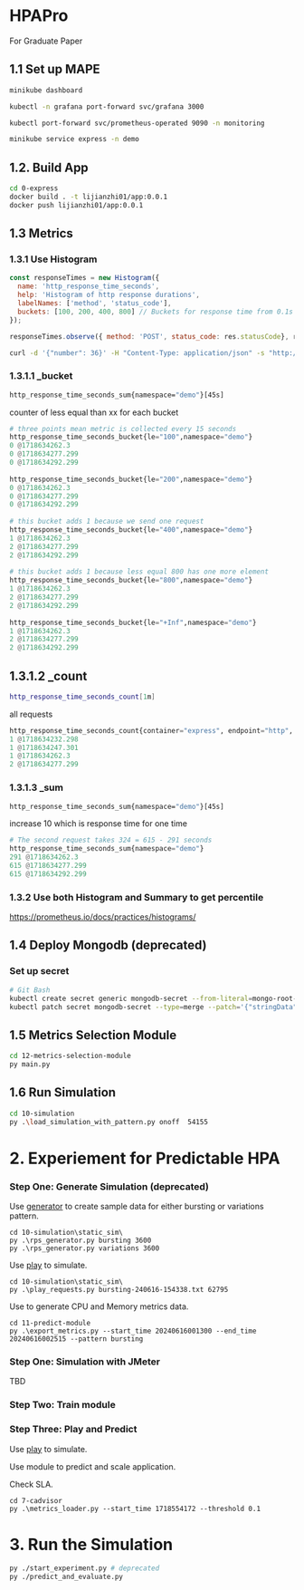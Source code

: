 # HPAPro
For Graduate Paper


## 1.1 Set up MAPE
```bash
minikube dashboard 

kubectl -n grafana port-forward svc/grafana 3000

kubectl port-forward svc/prometheus-operated 9090 -n monitoring

minikube service express -n demo
```


## 1.2. Build App
```bash
cd 0-express
docker build . -t lijianzhi01/app:0.0.1
docker push lijianzhi01/app:0.0.1
```

## 1.3 Metrics
### 1.3.1 Use Histogram
```js
const responseTimes = new Histogram({  
  name: 'http_response_time_seconds',  
  help: 'Histogram of http response durations',  
  labelNames: ['method', 'status_code'],  
  buckets: [100, 200, 400, 800] // Buckets for response time from 0.1s to 5s  
});

responseTimes.observe({ method: 'POST', status_code: res.statusCode}, responseTime); // Record to histogram, convert ms to seconds  

```
```bash
curl -d '{"number": 36}' -H "Content-Type: application/json" -s "http://127.0.0.1:62795/fibonacci"
```
### 1.3.1.1 _bucket
```bash
http_response_time_seconds_sum{namespace="demo"}[45s]
```
counter of less equal than xx for each bucket
```python
# three points mean metric is collected every 15 seconds
http_response_time_seconds_bucket{le="100",namespace="demo"}
0 @1718634262.3
0 @1718634277.299
0 @1718634292.299
 
http_response_time_seconds_bucket{le="200",namespace="demo"}
0 @1718634262.3
0 @1718634277.299
0 @1718634292.299
 
# this bucket adds 1 because we send one request
http_response_time_seconds_bucket{le="400",namespace="demo"}
1 @1718634262.3
2 @1718634277.299
2 @1718634292.299
 
# this bucket adds 1 because less equal 800 has one more element
http_response_time_seconds_bucket{le="800",namespace="demo"}
1 @1718634262.3
2 @1718634277.299
2 @1718634292.299
 
http_response_time_seconds_bucket{le="+Inf",namespace="demo"}
1 @1718634262.3
2 @1718634277.299
2 @1718634292.299
```

## 1.3.1.2 _count
```bash
http_response_time_seconds_count[1m]
```
all requests
```python
http_response_time_seconds_count{container="express", endpoint="http", instance="10.244.0.255:8081", job="express", method="POST", namespace="demo", pod="express-5d64bd45cc-gj98b", service="express", status_code="200"}
1 @1718634232.298
1 @1718634247.301
1 @1718634262.3
2 @1718634277.299
```

### 1.3.1.3 _sum
```bash
http_response_time_seconds_sum{namespace="demo"}[45s]  
```
increase 10 which is response time for one time
```python
# The second request takes 324 = 615 - 291 seconds
http_response_time_seconds_sum{namespace="demo"}
291 @1718634262.3
615 @1718634277.299
615 @1718634292.299
```

### 1.3.2 Use both Histogram and Summary to get percentile

https://prometheus.io/docs/practices/histograms/

## 1.4 Deploy Mongodb (deprecated)
### Set up secret
```bash
# Git Bash
kubectl create secret generic mongodb-secret --from-literal=mongo-root-username='jianzhili' -n demo
kubectl patch secret mongodb-secret --type=merge --patch='{"stringData":{"mongo-root-password":"123456"}}' -n demo
```

## 1.5 Metrics Selection Module
```bash
cd 12-metrics-selection-module
py main.py
```

## 1.6 Run Simulation
```bash
cd 10-simulation
py .\load_simulation_with_pattern.py onoff  54155
```

# 2. Experiement for Predictable HPA
### Step One: Generate Simulation (deprecated)

Use [generator](./10-simulation/static_sim/rps_generator.py) to create sample data for either bursting or variations pattern. 
```pwsh
cd 10-simulation\static_sim\
py .\rps_generator.py bursting 3600
py .\rps_generator.py variations 3600
```

Use [play](./10-simulation/static_sim/play_requests.py) to simulate.
```pwsh
cd 10-simulation\static_sim\
py .\play_requests.py bursting-240616-154338.txt 62795
```

Use to generate CPU and Memory metrics data. 
```pwsh
cd 11-predict-module
py .\export_metrics.py --start_time 20240616001300 --end_time 20240616002515 --pattern bursting
```

### Step One: Simulation with JMeter
TBD

### Step Two: Train module

### Step Three: Play and Predict
Use [play](./10-simulation/static_sim/play_requests.py) to simulate.

Use module to predict and scale application. 

Check SLA.
```pwsh
cd 7-cadvisor
py .\metrics_loader.py --start_time 1718554172 --threshold 0.1
```

# 3. Run the Simulation
```bash
py ./start_experiment.py # deprecated
py ./predict_and_evaluate.py
```